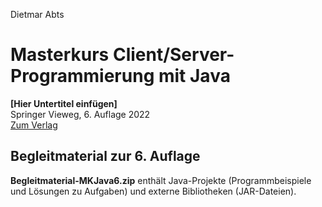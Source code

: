 Dietmar Abts
# Masterkurs Client/Server-Programmierung mit Java
**[Hier Untertitel einfügen]**  
Springer Vieweg, 6. Auflage 2022  
[Zum Verlag](https://link.springer.com/)

## Begleitmaterial zur 6. Auflage
**Begleitmaterial-MKJava6.zip** enthält Java-Projekte (Programmbeispiele und Lösungen zu Aufgaben) und externe Bibliotheken (JAR-Dateien).
